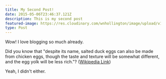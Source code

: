 ```yaml
---
title: My Second Post!
date: 2015-05-06T23:46:37.121Z
description: This is my second post
featured-image: https://res.cloudinary.com/wnhollington/image/upload/v1664330324/colorado-construction-claims/istockphoto-629822156-612x612_d5ixvv.jpg
type: Post
---
```


Wow! I love blogging so much already.

Did you know that "despite its name, salted duck eggs can also be made from
chicken eggs, though the taste and texture will be somewhat different, and the
egg yolk will be less rich."?
([Wikipedia Link](https://en.wikipedia.org/wiki/Salted_duck_egg))

Yeah, I didn't either.
